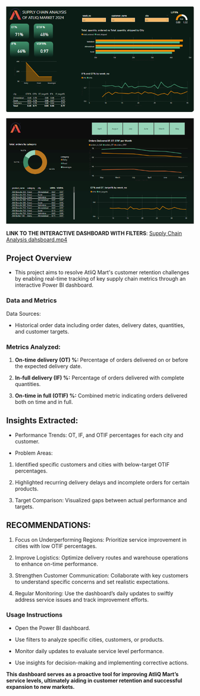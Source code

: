 ![Supply_chain_screenshot](https://github.com/Shirlyngit/SUPPLY_CHAIN_ANALYSIS_ATLIQ_MARKET/blob/main/dashboard/supply_chain%20screenshot.PNG)

![Supply_chain_screenshot2](https://github.com/Shirlyngit/SUPPLY_CHAIN_ANALYSIS_ATLIQ_MARKET/blob/main/dashboard/supply_chain2.PNG)


**LINK TO THE INTERACTIVE DASHBOARD WITH FILTERS**: [Supply Chain Analysis dahsboard.mp4](dashboard)


## Project Overview

- This project aims to resolve AtliQ Mart's customer retention challenges by enabling real-time tracking of key supply chain metrics through an interactive Power BI dashboard.

### Data and Metrics

Data Sources: 
* Historical order data including order dates, delivery dates, quantities, and customer targets.

### Metrics Analyzed:

1. **On-time delivery (OT) %:** Percentage of orders delivered on or before the expected delivery date.

2. **In-full delivery (IF) %:** Percentage of orders delivered with complete quantities.

3. **On-time in full (OTIF) %:** Combined metric indicating orders delivered both on time and in full.


## Insights Extracted:

- Performance Trends: OT, IF, and OTIF percentages for each city and customer.

- Problem Areas:

1. Identified specific customers and cities with below-target OTIF percentages.

2. Highlighted recurring delivery delays and incomplete orders for certain products.

3. Target Comparison: Visualized gaps between actual performance and targets.


## RECOMMENDATIONS:

1. Focus on Underperforming Regions: Prioritize service improvement in cities with low OTIF percentages.

2. Improve Logistics: Optimize delivery routes and warehouse operations to enhance on-time performance.

3. Strengthen Customer Communication: Collaborate with key customers to understand specific concerns and set realistic expectations.

4. Regular Monitoring: Use the dashboard’s daily updates to swiftly address service issues and track improvement efforts.


### Usage Instructions

- Open the Power BI dashboard.

- Use filters to analyze specific cities, customers, or products.

- Monitor daily updates to evaluate service level performance.

- Use insights for decision-making and implementing corrective actions.

**This dashboard serves as a proactive tool for improving AtliQ Mart’s service levels, ultimately aiding in customer retention and successful expansion to new markets.**


